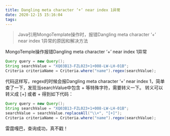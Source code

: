 ```yaml
---
title: Dangling meta character ‘+‘ near index 1异常
date: 2020-12-15 15:16:04
tags:
---
```


>   Java引用MongoTemplate操作时，报错Dangling meta character ‘+’ near index 1异常的原因和解决方法

<!--more-->

MongoTemple操作报错Dangling meta character ‘+’ near index 1异常

```java
Query query = new Query();
String searchValue = "XQ03B13-FZL023+1+008-LW-LH-01B";
Criteria criteriaName = Criteria.where("name").regex(searchValue);
```

代码这样写，regex的时候会报Dangling meta character ‘+’ near index 1，简单查了一下，发现当searchValue中包含 + 等特殊字符，需要转义一下。
转义可以转义成 [+] 或者 \+
得到如下代码：

```java
Query query = new Query();
String searchValue = "XQ03B13-FZL023+1+008-LW-LH-01B";
searchValue = searchValue.replaceAll("\\+", "[+]");
Criteria criteriaName = Criteria.where("name").regex(searchValue);
```

雷霆嘎巴，查询成功，真不戳！